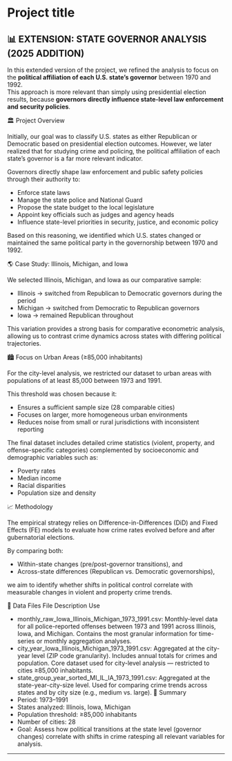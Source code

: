 # Project title
## 📊 EXTENSION: STATE GOVERNOR ANALYSIS (2025 ADDITION)

In this extended version of the project, we refined the analysis to focus on the **political affiliation of each U.S. state’s governor** between 1970 and 1992.  
This approach is more relevant than simply using presidential election results, because **governors directly influence state-level law enforcement and security policies**.

🏛 Project Overview

Initially, our goal was to classify U.S. states as either Republican or Democratic based on presidential election outcomes.
However, we later realized that for studying crime and policing, the political affiliation of each state’s governor is a far more relevant indicator.

Governors directly shape law enforcement and public safety policies through their authority to:
- Enforce state laws
- Manage the state police and National Guard
- Propose the state budget to the local legislature
- Appoint key officials such as judges and agency heads
- Influence state-level priorities in security, justice, and economic policy

Based on this reasoning, we identified which U.S. states changed or maintained the same political party in the governorship between 1970 and 1992.

🌎 Case Study: Illinois, Michigan, and Iowa

We selected Illinois, Michigan, and Iowa as our comparative sample:
- Illinois → switched from Republican to Democratic governors during the period
- Michigan → switched from Democratic to Republican governors
- Iowa → remained Republican throughout

This variation provides a strong basis for comparative econometric analysis, allowing us to contrast crime dynamics across states with differing political trajectories.

🏙 Focus on Urban Areas (≥85,000 inhabitants)

For the city-level analysis, we restricted our dataset to urban areas with populations of at least 85,000 between 1973 and 1991.

This threshold was chosen because it:
- Ensures a sufficient sample size (28 comparable cities)
- Focuses on larger, more homogeneous urban environments
- Reduces noise from small or rural jurisdictions with inconsistent reporting

The final dataset includes detailed crime statistics (violent, property, and offense-specific categories) complemented by socioeconomic and demographic variables such as:
- Poverty rates
- Median income
- Racial disparities
- Population size and density

📈 Methodology

The empirical strategy relies on Difference-in-Differences (DiD) and Fixed Effects (FE) models to evaluate how crime rates evolved before and after gubernatorial elections.

By comparing both:
- Within-state changes (pre/post-governor transitions), and
- Across-state differences (Republican vs. Democratic governorships),

we aim to identify whether shifts in political control correlate with measurable changes in violent and property crime trends.

📂 Data Files
File	Description	Use
- monthly_raw_Iowa_Illinois_Michigan_1973_1991.csv: Monthly-level data for all police-reported offenses between 1973 and 1991 across Illinois, Iowa, and Michigan.	Contains the most granular information for time-series or monthly aggregation analyses.
- city_year_Iowa_Illinois_Michigan_1973_1991.csv:	Aggregated at the city-year level (ZIP code granularity). Includes annual totals for crimes and population.	Core dataset used for city-level analysis — restricted to cities ≥85,000 inhabitants.
- state_group_year_sorted_MI_IL_IA_1973_1991.csv: Aggregated at the state-year-city-size level.	Used for comparing crime trends across states and by city size (e.g., medium vs. large).
🧮 Summary
- Period: 1973–1991
- States analyzed: Illinois, Iowa, Michigan
- Population threshold: ≥85,000 inhabitants
- Number of cities: 28
- Goal: Assess how political transitions at the state level (governor changes) correlate with shifts in crime ratesping all relevant variables for analysis.

---

